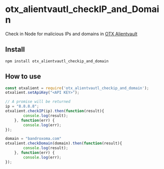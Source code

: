 # otx_alientvautl_checkIP_and_Domain

Check in Node for malicious IPs and domains in [OTX Alientvault](https://otx.alienvault.com)

## Install
`npm install otx_alientvautl_checkip_and_domain`

## How to use

```javascript
const otxalient = require('otx_alientvautl_checkip_and_domain');
otxalient.setApiKey("<API KEY>");

// A promise will be returned
ip = "8.8.8.8";
otxalient.checkIP(ip).then(function(result){ 
        console.log(result);
    }, function(err) {
        console.log(err);
});

domain = "bandroxoma.com"
otxalient.checkDomain(domain).then(function(result){ 
        console.log(result);
    }, function(err) {
        console.log(err);
});
```
